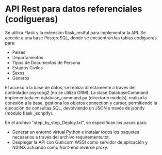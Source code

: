 # API Rest para datos referenciales (codigueras)
Se utiliza Flask y la extensión flask_restful para implementar la API. Se accede a una base PostgreSQL, donde se encuentran las tablas codigueras para:
* Paises
* Departamentos
* Tipos de Documentos de Persona
* Estados Civiles
* Sexos
* Géneros

El acceso a la base de datos, se realiza directamente a través del controlador psycopg2 (no se utiliza ORM). La clase DatabaseCommand implementada en database_command.py (directorio models), realiza la conexión a la base, gestiona los objetos connection y cursor, permitiendo la ejecución de consultas SQL, devolviendo un JSON a través de jsonify (módulo flask_jsonpify).

En el archivo "step_by_step_Deploy.txt", se especifican los pasos para:
* Generar un entorno virtual Python e instalar todos los paquetes necesarios a través del archivo requirements.txt.
* Desplegar la API con Gunicorn WSGI como servidor de aplicación y NGINX actuando como front-end reverse proxy.


